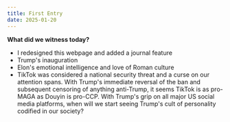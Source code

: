 ```yaml
---
title: First Entry
date: 2025-01-20
---
```


**What did we witness today?**

- I redesigned this webpage and added a journal feature
- Trump's inauguration
- Elon's emotional intelligence and love of Roman culture
- TikTok was considered a national security threat and a curse on our attention spans. With Trump's immediate reversal of the ban and subsequent censoring of anything anti-Trump, it seems TikTok is as pro-MAGA as Douyin is pro-CCP. With Trump's grip on all major US social media platforms, when will we start seeing Trump's cult of personality codified in our society?